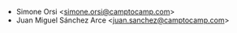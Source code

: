 - Simone Orsi \<<simone.orsi@camptocamp.com>\>
- Juan Miguel Sánchez Arce \<<juan.sanchez@camptocamp.com>\>
